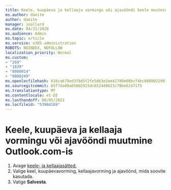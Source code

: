 ```yaml
---
title: Keele, kuupäeva ja kellaaja vormingu või ajavööndi keele muutmine Outlook.com
ms.author: daeite
author: daeite
manager: joallard
ms.date: 04/21/2020
ms.audience: Admin
ms.topic: article
ms.service: o365-administration
ROBOTS: NOINDEX, NOFOLLOW
localization_priority: Normal
ms.custom:
- "269"
- "1839"
- "8000014"
- "9000249"
ms.openlocfilehash: 616ca679ed3f8d5f2fe5d63e2ee41789e08bcf4bc6809022991d1ede02d8cb49
ms.sourcegitcommit: b5f7da89a650d2915dc652449623c78be6247175
ms.translationtype: MT
ms.contentlocale: et-EE
ms.lasthandoff: 08/05/2021
ms.locfileid: "53984169"
---
```

# <a name="change-your-language-date-and-time-format-or-time-zone-in-outlookcom"></a>Keele, kuupäeva ja kellaaja vormingu või ajavööndi muutmine Outlook.com-is

1. Avage [keele- ja kellaajasätted.](https://go.microsoft.com/fwlink/?linkid=2085505)
1. Valige keel, kuupäevavorming, kellaajavorming ja ajavöönd, mida soovite kasutada.
1. Valige **Salvesta**.